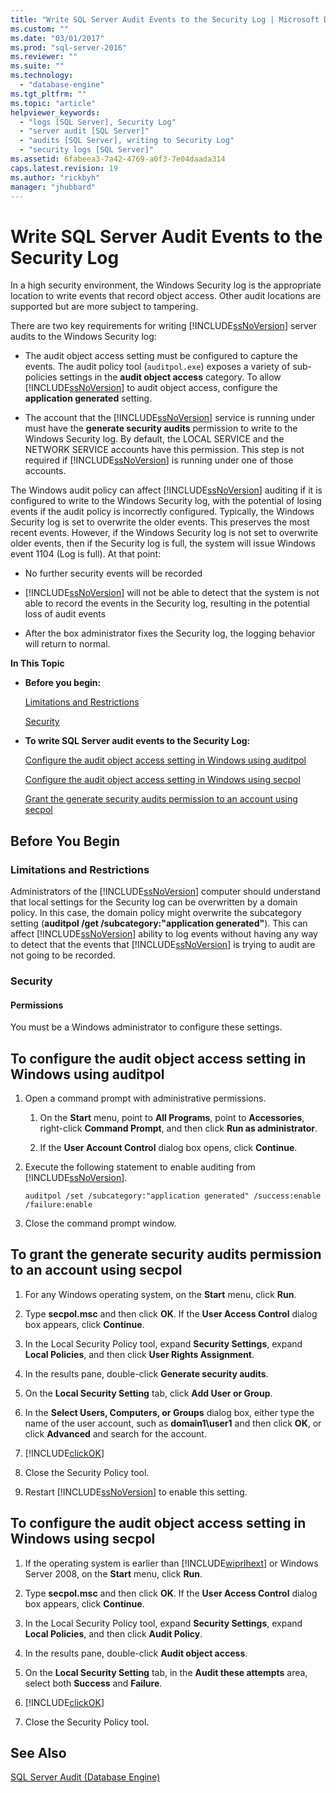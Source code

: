 ```yaml
---
title: "Write SQL Server Audit Events to the Security Log | Microsoft Docs"
ms.custom: ""
ms.date: "03/01/2017"
ms.prod: "sql-server-2016"
ms.reviewer: ""
ms.suite: ""
ms.technology: 
  - "database-engine"
ms.tgt_pltfrm: ""
ms.topic: "article"
helpviewer_keywords: 
  - "logs [SQL Server], Security Log"
  - "server audit [SQL Server]"
  - "audits [SQL Server], writing to Security Log"
  - "security logs [SQL Server]"
ms.assetid: 6fabeea3-7a42-4769-a0f3-7e04daada314
caps.latest.revision: 19
ms.author: "rickbyh"
manager: "jhubbard"
---
```

# Write SQL Server Audit Events to the Security Log
  In a high security environment, the Windows Security log is the appropriate location to write events that record object access. Other audit locations are supported but are more subject to tampering.  
  
 There are two key requirements for writing [!INCLUDE[ssNoVersion](../../../advanced-analytics/r-services/includes/ssnoversion-md.md)] server audits to the Windows Security log:  
  
-   The audit object access setting must be configured to capture the events. The audit policy tool (`auditpol.exe`) exposes a variety of sub-policies settings in the **audit object access** category. To allow [!INCLUDE[ssNoVersion](../../../advanced-analytics/r-services/includes/ssnoversion-md.md)] to audit object access, configure the **application generated** setting.  
  
-   The account that the [!INCLUDE[ssNoVersion](../../../advanced-analytics/r-services/includes/ssnoversion-md.md)] service is running under must have the **generate security audits** permission to write to the Windows Security log. By default, the LOCAL SERVICE and the NETWORK SERVICE accounts have this permission. This step is not required if [!INCLUDE[ssNoVersion](../../../advanced-analytics/r-services/includes/ssnoversion-md.md)] is running under one of those accounts.  
  
 The Windows audit policy can affect [!INCLUDE[ssNoVersion](../../../advanced-analytics/r-services/includes/ssnoversion-md.md)] auditing if it is configured to write to the Windows Security log, with the potential of losing events if the audit policy is incorrectly configured. Typically, the Windows Security log is set to overwrite the older events. This preserves the most recent events. However, if the Windows Security log is not set to overwrite older events, then if the Security log is full, the system will issue Windows event 1104 (Log is full). At that point:  
  
-   No further security events will be recorded  
  
-   [!INCLUDE[ssNoVersion](../../../advanced-analytics/r-services/includes/ssnoversion-md.md)] will not be able to detect that the system is not able to record the events in the Security log, resulting in the potential loss of audit events  
  
-   After the box administrator fixes the Security log, the logging behavior will return to normal.  
  
 **In This Topic**  
  
-   **Before you begin:**  
  
     [Limitations and Restrictions](#Restrictions)  
  
     [Security](#Security)  
  
-   **To write SQL Server audit events to the Security Log:**  
  
     [Configure the audit object access setting in Windows using auditpol](#auditpolAccess)  
  
     [Configure the audit object access setting in Windows using secpol](#secpolAccess)  
  
     [Grant the generate security audits permission to an account using secpol](#secpolPermission)  
  
##  <a name="BeforeYouBegin"></a> Before You Begin  
  
###  <a name="Restrictions"></a> Limitations and Restrictions  
 Administrators of the [!INCLUDE[ssNoVersion](../../../advanced-analytics/r-services/includes/ssnoversion-md.md)] computer should understand that local settings for the Security log can be overwritten by a domain policy. In this case, the domain policy might overwrite the subcategory setting (**auditpol /get /subcategory:"application generated"**). This can affect [!INCLUDE[ssNoVersion](../../../advanced-analytics/r-services/includes/ssnoversion-md.md)] ability to log events without having any way to detect that the events that [!INCLUDE[ssNoVersion](../../../advanced-analytics/r-services/includes/ssnoversion-md.md)] is trying to audit are not going to be recorded.  
  
###  <a name="Security"></a> Security  
  
####  <a name="Permissions"></a> Permissions  
 You must be a Windows administrator to configure these settings.  
  
##  <a name="auditpolAccess"></a> To configure the audit object access setting in Windows using auditpol  
  
1.  Open a command prompt with administrative permissions.  
  
    1.  On the **Start** menu, point to **All Programs**, point to **Accessories**, right-click **Command Prompt**, and then click **Run as administrator**.  
  
    2.  If the **User Account Control** dialog box opens, click **Continue**.  
  
2.  Execute the following statement to enable auditing from [!INCLUDE[ssNoVersion](../../../advanced-analytics/r-services/includes/ssnoversion-md.md)].  
  
    ```  
    auditpol /set /subcategory:"application generated" /success:enable /failure:enable  
    ```  
  
3.  Close the command prompt window.  
  
##  <a name="secpolAccess"></a> To grant the generate security audits permission to an account using secpol  
  
1.  For any Windows operating system, on the **Start** menu, click **Run**.  
  
2.  Type **secpol.msc** and then click **OK**. If the **User Access Control** dialog box appears, click **Continue**.  
  
3.  In the Local Security Policy tool, expand **Security Settings**, expand **Local Policies**, and then click **User Rights Assignment**.  
  
4.  In the results pane, double-click **Generate security audits**.  
  
5.  On the **Local Security Setting** tab, click **Add User or Group**.  
  
6.  In the **Select Users, Computers, or Groups** dialog box, either type the name of the user account, such as **domain1\user1** and then click **OK**, or click **Advanced** and search for the account.  
  
7.  [!INCLUDE[clickOK](../../../analysis-services/data-mining/includes/clickok-md.md)]  
  
8.  Close the Security Policy tool.  
  
9. Restart [!INCLUDE[ssNoVersion](../../../advanced-analytics/r-services/includes/ssnoversion-md.md)] to enable this setting.  
  
##  <a name="secpolPermission"></a> To configure the audit object access setting in Windows using secpol  
  
1.  If the operating system is earlier than [!INCLUDE[wiprlhext](../../../relational-databases/security/auditing/includes/wiprlhext-md.md)] or Windows Server 2008, on the **Start** menu, click **Run**.  
  
2.  Type **secpol.msc** and then click **OK**. If the **User Access Control** dialog box appears, click **Continue**.  
  
3.  In the Local Security Policy tool, expand **Security Settings**, expand **Local Policies**, and then click **Audit Policy**.  
  
4.  In the results pane, double-click **Audit object access**.  
  
5.  On the **Local Security Setting** tab, in the **Audit these attempts** area, select both **Success** and **Failure**.  
  
6.  [!INCLUDE[clickOK](../../../analysis-services/data-mining/includes/clickok-md.md)]  
  
7.  Close the Security Policy tool.  
  
## See Also  
 [SQL Server Audit &#40;Database Engine&#41;](../../../relational-databases/security/auditing/sql-server-audit-database-engine.md)  
  
  